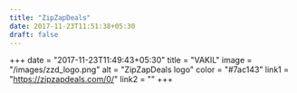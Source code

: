 ```yaml
---
title: "ZipZapDeals"
date: 2017-11-23T11:51:38+05:30
draft: false
---
```


+++
date = "2017-11-23T11:49:43+05:30"
title = "VAKIL"
image = "/images/zzd_logo.png"
alt = "ZipZapDeals logo"
color = "#7ac143"
link1 = "https://zipzapdeals.com/0/"
link2 = ""
+++
